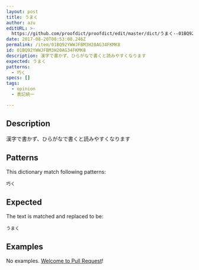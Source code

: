 ```yaml
---
layout: post
title: うまく
author: azu
editURL: >-
  https://github.com/proofdict/proofdict/edit/master/dict/うまく--01BQ92YWWJFBM3H20AG34FKMK8.yml
date: 2017-08-20T08:53:08.246Z
permalink: /item/01BQ92YWWJFBM3H20AG34FKMK8
id: 01BQ92YWWJFBM3H20AG34FKMK8
description: 漢字で書かず、ひらがなで書くと読みやすくなります
expected: うまく
patterns:
  - 巧く
specs: []
tags:
  - opinion
  - 表記統一

---
```


## Description

漢字で書かず、ひらがなで書くと読みやすくなります

## Patterns

This dictionary match following patterns:

    巧く

## Expected

The text is matched and replaced to be:

    うまく

## Examples

No examples. [Welcome to Pull Request](https://github.com/proofdict/proofdict/edit/master/dict/うまく--01BQ92YWWJFBM3H20AG34FKMK8.yml)!
